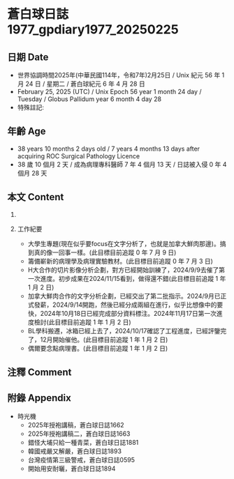 [_metadata_:encoding]: - "utf-8"
[_metadata_:language]: - "zh-Hant-TW"
[_metadata_:fileformat]: - "markdown"
[_metadata_:MIME_type]: - "text/plain"
[_metadata_:markdown_version]: - "commonmark version 0.30"
[_metadata_:markdown_spec]: - "https://spec.commonmark.org/0.30/"

# 蒼白球日誌1977_gpdiary1977_20250225 #

## 日期 Date ##

* 世界協調時間2025年(中華民國114年，令和7年)2月25日 / Unix 紀元 56 年 1 月 24 日 / 星期二 / 蒼白球紀元 6 年 4 月 28 日
* February 25, 2025 (UTC) / Unix Epoch 56 year 1 month 24 day / Tuesday / Globus Pallidum year 6 month 4 day 28
* 特殊註記:

## 年齡 Age ##

* 38 years 10 months 2 days old / 7 years 4 months 13 days after acquiring ROC Surgical Pathology Licence
* 38 歲 10 個月 2 天 / 成為病理專科醫師 7 年 4 個月 13 天 / 日誌被入侵 0 年 4 個月 28 天

## 本文 Content ##

1. 

2. 工作紀要

    - 大學生專題(現在似乎要focus在文字分析了，也就是加拿大鮮肉那邊)。搞到真的像一回事一樣。(此目標目前追蹤 0 年 7 月 9 日)
    - 籌備嶄新的病理學及病理實驗教材。(此目標目前追蹤 0 年 7 月 3 日)
    - H大合作的切片影像分析企劃，對方已經開始訓練了，2024/9/9去催了第一次進度。初步成果在2024/11/15看到，做得還不錯(此目標目前追蹤 1 年 1 月 2 日)
    - 加拿大鮮肉合作的文字分析企劃，已經交出了第二批指示。2024/9月已正式發薪，2024/9/14開跑，然後已經分成兩組在進行，似乎比想像中的要快，2024年10月18日已經完成部分資料標注。2024年11月17日第一次進度檢討(此目標目前追蹤 1 年 1 月 2 日)
    - BL學科搬遷，冰箱已經上去了，2024/10/17確認了工程進度，已經評鑒完了，12月開始催他。(此目標目前追蹤 1 年 1 月 2 日)
    - 偶爾要念點病理書。(此目標目前追蹤 1 年 1 月 2 日)

## 注釋 Comment ##


## 附錄 Appendix ##

* 時光機
    - 2025年授袍講稿，蒼白球日誌1662
    - 2025年授袍講稿二，蒼白球日誌1663
    - 錯怪大埔只給一種青菜，蒼白球日誌1881
    - 韓國戒嚴又解嚴，蒼白球日誌1893
    - 台灣疫情第三級警戒，蒼白球日誌0595
    - 開始用安耐曬，蒼白球日誌1894
